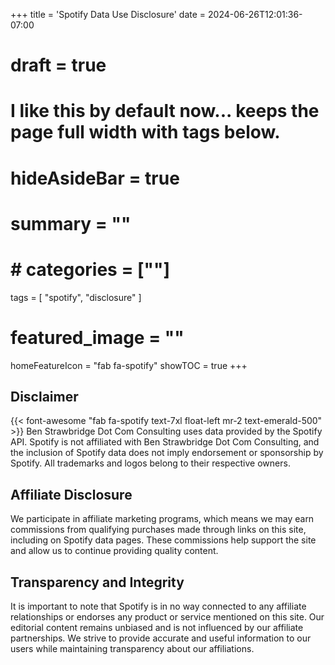+++
title = 'Spotify Data Use Disclosure'
date = 2024-06-26T12:01:36-07:00
# draft = true
# I like this by default now... keeps the page full width with tags below.
# hideAsideBar = true
# summary = ""
# # categories = [""]
tags = [
  "spotify",
  "disclosure"
  ]
# featured_image = ""
homeFeatureIcon = "fab fa-spotify"
showTOC = true
+++

## Disclaimer

{{< font-awesome "fab fa-spotify text-7xl float-left mr-2 text-emerald-500" >}} Ben Strawbridge Dot Com Consulting uses data provided by the Spotify API. Spotify is not affiliated with Ben Strawbridge Dot Com Consulting, and the inclusion of Spotify data does not imply endorsement or sponsorship by Spotify. All trademarks and logos belong to their respective owners. 

<!--more-->

## Affiliate Disclosure

We participate in affiliate marketing programs, which means we may earn commissions from qualifying purchases made through links on this site, including on Spotify data pages. These commissions help support the site and allow us to continue providing quality content. 

## Transparency and Integrity

It is important to note that Spotify is in no way connected to any affiliate relationships or endorses any product or service mentioned on this site. Our editorial content remains unbiased and is not influenced by our affiliate partnerships. We strive to provide accurate and useful information to our users while maintaining transparency about our affiliations.
